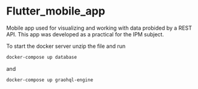 # Flutter_mobile_app
 Mobile app used for visualizing and working with data probided by a REST API.
 This app was developed as a practical for the IPM subject.

To start the docker server unzip the file and run
```bash
docker-compose up database
```
and
```bash
docker-compose up graohql-engine
```
